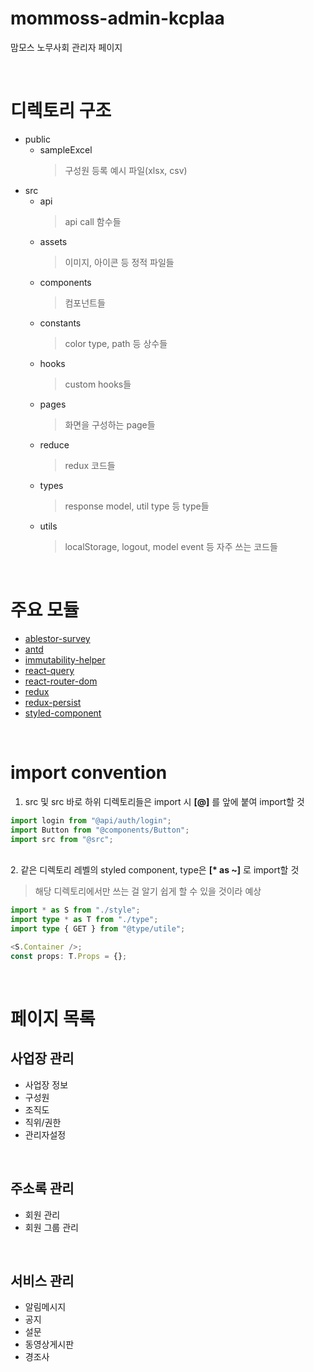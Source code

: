 # mommoss-admin-kcplaa

맘모스 노무사회 관리자 페이지

&nbsp;

# 디렉토리 구조

- public
  - sampleExcel
    > 구성원 등록 예시 파일(xlsx, csv)
- src
  - api
    > api call 함수들
  - assets
    > 이미지, 아이콘 등 정적 파일들
  - components
    > 컴포넌트들
  - constants
    > color type, path 등 상수들
  - hooks
    > custom hooks들
  - pages
    > 화면을 구성하는 page들
  - reduce
    > redux 코드들
  - types
    > response model, util type 등 type들
  - utils
    > localStorage, logout, model event 등 자주 쓰는 코드들

&nbsp;

# 주요 모듈

- [ablestor-survey](https://github.com/Ablestor/ablestor-survey)
- [antd](https://ant.design/components/overview)
- [immutability-helper](https://github.com/kolodny/immutability-helper)
- [react-query](https://github.com/amplitude/redux-query)
- [react-router-dom](https://github.com/remix-run/react-router)
- [redux](https://github.com/reduxjs/redux)
- [redux-persist](https://github.com/rt2zz/redux-persist)
- [styled-component](https://github.com/styled-components/styled-components)

&nbsp;

# import convention

1. src 및 src 바로 하위 디렉토리들은 import 시 **[@]** 를 앞에 붙여 import할 것

```typescript
import login from "@api/auth/login";
import Button from "@components/Button";
import src from "@src";
```

&nbsp;  
2. 같은 디렉토리 레벨의 styled component, type은 **[\* as ~]** 로 import할 것

> 해당 디렉토리에서만 쓰는 걸 알기 쉽게 할 수 있을 것이라 예상

```typescript
import * as S from "./style";
import type * as T from "./type";
import type { GET } from "@type/utile";

<S.Container />;
const props: T.Props = {};
```

&nbsp;

# 페이지 목록

## 사업장 관리

- 사업장 정보
- 구성원
- 조직도
- 직위/권한
- 관리자설정

&nbsp;

## 주소록 관리

- 회원 관리
- 회원 그룹 관리

&nbsp;

## 서비스 관리

- 알림메시지
- 공지
- 설문
- 동영상게시판
- 경조사
